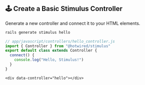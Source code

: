 ## 🕹️ Create a Basic Stimulus Controller

Generate a new controller and connect it to your HTML elements.

```bash
rails generate stimulus hello
```  
```javascript
// app/javascript/controllers/hello_controller.js
import { Controller } from "@hotwired/stimulus"
export default class extends Controller {
  connect() {
    console.log("Hello, Stimulus!")
  }
}
```  
```erb
<div data-controller="hello"></div>
```